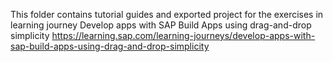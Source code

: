 This folder contains tutorial guides and exported project for the exercises in learning journey Develop apps with SAP Build Apps using drag-and-drop simplicity https://learning.sap.com/learning-journeys/develop-apps-with-sap-build-apps-using-drag-and-drop-simplicity
